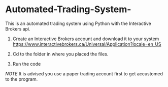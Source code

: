 # Automated-Trading-System-

This is an automated trading system using Python with the Interactive Brokers api.

1. Create an Interactive Brokers account and download it to your system
   https://www.interactivebrokers.ca/Universal/Application?locale=en_US

2. Cd to the folder in where you placed the files.
3. Run the code

*NOTE* It is advised you use a paper trading account first to get accustomed to the program.
